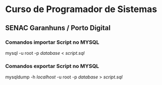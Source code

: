 # Curso de Programador de Sistemas
## SENAC Garanhuns / Porto Digital 



### Comandos importar Script no MYSQL

mysql -u root -p _database_ < _script.sql_

### Comandos exportar Script no MYSQL

mysqldump -h _localhost_ -u root -p _database_ > _script.sql_